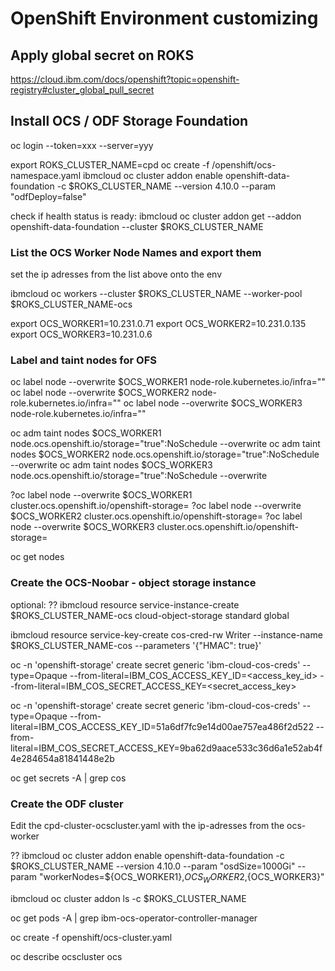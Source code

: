 # OpenShift Environment customizing

## Apply global secret on ROKS 

https://cloud.ibm.com/docs/openshift?topic=openshift-registry#cluster_global_pull_secret


## Install OCS / ODF Storage Foundation 

oc login --token=xxx --server=yyy

export ROKS_CLUSTER_NAME=cpd
oc create -f /openshift/ocs-namespace.yaml
ibmcloud oc cluster addon enable openshift-data-foundation -c $ROKS_CLUSTER_NAME --version 4.10.0 --param "odfDeploy=false"

check if health status is ready:
ibmcloud oc cluster addon get --addon openshift-data-foundation --cluster $ROKS_CLUSTER_NAME

### List the OCS Worker Node Names and export them 
set the ip adresses from the list above onto the env 

ibmcloud oc workers --cluster $ROKS_CLUSTER_NAME --worker-pool $ROKS_CLUSTER_NAME-ocs

export OCS_WORKER1=10.231.0.71
export OCS_WORKER2=10.231.0.135
export OCS_WORKER3=10.231.0.6

### Label and taint nodes for OFS

oc label node --overwrite $OCS_WORKER1 node-role.kubernetes.io/infra=""
oc label node --overwrite $OCS_WORKER2 node-role.kubernetes.io/infra=""
oc label node --overwrite $OCS_WORKER3 node-role.kubernetes.io/infra=""

oc adm taint nodes $OCS_WORKER1 node.ocs.openshift.io/storage="true":NoSchedule --overwrite
oc adm taint nodes $OCS_WORKER2 node.ocs.openshift.io/storage="true":NoSchedule --overwrite
oc adm taint nodes $OCS_WORKER3 node.ocs.openshift.io/storage="true":NoSchedule --overwrite

?oc label node --overwrite $OCS_WORKER1 cluster.ocs.openshift.io/openshift-storage=
?oc label node --overwrite $OCS_WORKER2 cluster.ocs.openshift.io/openshift-storage=
?oc label node --overwrite $OCS_WORKER3 cluster.ocs.openshift.io/openshift-storage=

oc get nodes

### Create the OCS-Noobar - object storage instance

optional: 
?? ibmcloud resource service-instance-create $ROKS_CLUSTER_NAME-ocs cloud-object-storage standard global

ibmcloud resource service-key-create cos-cred-rw Writer --instance-name $ROKS_CLUSTER_NAME-cos --parameters '{"HMAC": true}'

oc -n 'openshift-storage' create secret generic 'ibm-cloud-cos-creds' --type=Opaque --from-literal=IBM_COS_ACCESS_KEY_ID=<access_key_id> --from-literal=IBM_COS_SECRET_ACCESS_KEY=<secret_access_key>

oc -n 'openshift-storage' create secret generic 'ibm-cloud-cos-creds' --type=Opaque --from-literal=IBM_COS_ACCESS_KEY_ID=51a6df7fc9e14d00ae757ea486f2d522 --from-literal=IBM_COS_SECRET_ACCESS_KEY=9ba62d9aace533c36d6a1e52ab4f4e284654a81841448e2b

oc get secrets -A | grep cos


### Create the ODF cluster
Edit the cpd-cluster-ocscluster.yaml with the ip-adresses from the ocs-worker 

?? ibmcloud oc cluster addon enable openshift-data-foundation -c $ROKS_CLUSTER_NAME --version 4.10.0 --param "osdSize=1000Gi" --param "workerNodes=${OCS_WORKER1},${OCS_WORKER2},${OCS_WORKER3}"

ibmcloud oc cluster addon ls -c $ROKS_CLUSTER_NAME

oc get pods -A | grep ibm-ocs-operator-controller-manager

oc create -f openshift/ocs-cluster.yaml

oc describe ocscluster ocs
